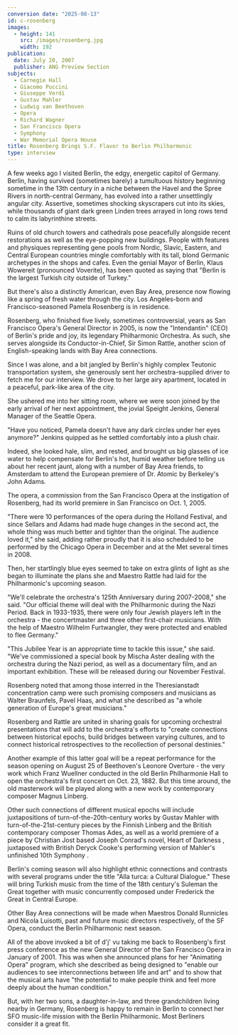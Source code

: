 ```yaml
---
conversion date: "2025-08-13"
id: c-rosenberg
images:
  - height: 141
    src: /images/rosenberg.jpg
    width: 192
publication:
  date: July 20, 2007
  publisher: ANG Preview Section
subjects:
  - Carnegie Hall
  - Giacomo Puccini
  - Giuseppe Verdi
  - Gustav Mahler
  - Ludwig van Beethoven
  - Opera
  - Richard Wagner
  - San Francisco Opera
  - Symphony
  - War Memorial Opera House
title: Rosenberg Brings S.F. Flavor to Berlin Philharmonic
type: interview
---
```


A few weeks ago I visited Berlin, the edgy, energetic capitol of Germany. Berlin, having survived (sometimes barely) a tumultuous history beginning sometime in the 13th century in a niche between the Havel and the Spree Rivers in north-central Germany, has evolved into a rather unsettlingly angular city. Assertive, sometimes shocking skyscrapers cut into its skies, while thousands of giant dark green Linden trees arrayed in long rows tend to calm its labyrinthine streets.

Ruins of old church towers and cathedrals pose peacefully alongside recent restorations as well as the eye-popping new buildings. People with features and physiques representing gene pools from Nordic, Slavic, Eastern, and Central European countries mingle comfortably with its tall, blond Germanic archetypes in the shops and cafes. Even the genial Mayor of Berlin, Klaus Wowereit (pronounced Voverite), has been quoted as saying that "Berlin is the largest Turkish city outside of Turkey."

But there's also a distinctly American, even Bay Area, presence now flowing like a spring of fresh water through the city. Los Angeles-born and Francisco-seasoned Pamela Rosenberg is in residence.

Rosenberg, who finished five lively, sometimes controversial, years as San Francisco Opera's General Director in 2005, is now the "Intendantin" (CEO) of Berlin's pride and joy, its legendary Philharmonic Orchestra. As such, she serves alongside its Conductor-in-Chief, Sir Simon Rattle, another scion of English-speaking lands with Bay Area connections.

Since I was alone, and a bit jangled by Berlin's highly complex Teutonic transportation system, she generously sent her orchestra-supplied driver to fetch me for our interview. We drove to her large airy apartment, located in a peaceful, park-like area of the city.

She ushered me into her sitting room, where we were soon joined by the early arrival of her next appointment, the jovial Speight Jenkins, General Manager of the Seattle Opera.

"Have you noticed, Pamela doesn't have any dark circles under her eyes anymore?" Jenkins quipped as he settled comfortably into a plush chair.

Indeed, she looked hale, slim, and rested, and brought us big glasses of ice water to help compensate for Berlin's hot, humid weather before telling us about her recent jaunt, along with a number of Bay Area friends, to Amsterdam to attend the European premiere of  Dr. Atomic  by Berkeley's John Adams.

The opera, a commission from the San Francisco Opera at the instigation of Rosenberg, had its world premiere in San Francisco on Oct. 1, 2005.

"There were 10 performances of the opera during the Holland Festival, and since Sellars and Adams had made huge changes in the second act, the whole thing was much better and tighter than the original. The audience loved it," she said, adding rather proudly that it is also scheduled to be performed by the Chicago Opera in December and at the Met several times in 2008.

Then, her startlingly blue eyes seemed to take on extra glints of light as she began to illuminate the plans she and Maestro Rattle had laid for the Philharmonic's upcoming season.

"We'll celebrate the orchestra's 125th Anniversary during 2007-2008," she said. "Our official theme will deal with the Philharmonic during the Nazi Period. Back in 1933-1935, there were only four Jewish players left in the orchestra - the concertmaster and three other first-chair musicians. With the help of Maestro Wilhelm Furtwangler, they were protected and enabled to flee Germany."

"This Jubilee Year is an appropriate time to tackle this issue," she said. "We've commissioned a special book by Mischa Aster dealing with the orchestra during the Nazi period, as well as a documentary film, and an important exhibition. These will be released during our November Festival.

Rosenberg noted that among those interred in the Theresianstadt concentration camp were such promising composers and musicians as Walter Braunfels, Pavel Haas, and what she described as "a whole generation of Europe's great musicians."

Rosenberg and Rattle are united in sharing goals for upcoming orchestral presentations that will add to the orchestra's efforts to "create connections between historical epochs, build bridges between varying cultures, and to connect historical retrospectives to the recollection of personal destinies."

Another example of this latter goal will be a repeat performance for the season opening on August 25 of Beethoven's  Leonore Overture  - the very work which Franz Wuellner conducted in the old Berlin Philharmonie Hall to open the orchestra's first concert on Oct. 23, 1882. But this time around, the old masterwork will be played along with a new work by contemporary composer Magnus Linberg.

Other such connections of different musical epochs will include juxtapositions of turn-of-the-20th-century works by Gustav Mahler with turn-of-the-21st-century pieces by the Finnish Linberg and the British contemporary composer Thomas Ades, as well as a world premiere of a piece by Christian Jost based Joseph Conrad's novel,  Heart of Darkness , juxtaposed with British Deryck Cooke's performing version of Mahler's unfinished  10th Symphony .

Berlin's coming season will also highlight ethnic connections and contrasts with several programs under the title "Alla turca: a Cultural Dialogue." These will bring Turkish music from the time of the 18th century's Suleman the Great together with music concurrently composed under Frederick the Great in Central Europe.

Other Bay Area connections will be made when Maestros Donald Runnicles and Nicola Luisotti, past and future music directors respectively, of the SF Opera, conduct the Berlin Philharmonic next season.

All of the above invoked a bit of d'j' vu taking me back to Rosenberg's first press conference as the new General Director of the San Francisco Opera in January of 2001. This was when she announced plans for her "Animating Opera" program, which she described as being designed to "enable our audiences to see interconnections between life and art" and to show that the musical arts have "the potential to make people think and feel more deeply about the human condition."

But, with her two sons, a daughter-in-law, and three grandchildren living nearby in Germany, Rosenberg is happy to remain in Berlin to connect her SFO music-life mission with the Berlin Philharmonic. Most Berliners consider it a great fit.
